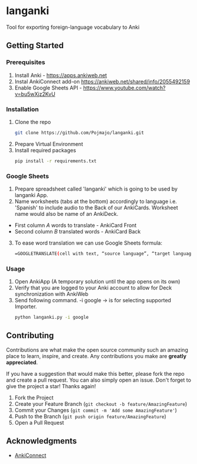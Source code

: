 # langanki
Tool for exporting foreign-language vocabulary to Anki

<!-- GETTING STARTED -->
## Getting Started

### Prerequisites

1. Install Anki - https://apps.ankiweb.net
2. Instal AnkiConnect add-on https://ankiweb.net/shared/info/2055492159
3. Enable Google Sheets API - https://www.youtube.com/watch?v=bu5wXjz2KvU

### Installation
1. Clone the repo
   ```sh
   git clone https://github.com/Pojmajo/langanki.git
   ```
2. Prepare Virtual Environment
3. Install required packages
   ```sh
   pip install -r requirements.txt
   ```
   
### Google Sheets
1. Prepare spreadsheet called 'langanki' which is going to be used by langanki App.
2. Name worksheets (tabs at the bottom) accordingly to language i.e. 'Spanish' to include
audio to the Back of our AnkiCards. 
Worksheet name would also be name of an AnkiDeck.

* First column _A_ words to translate - AnkiCard Front
* Second column _B_ translated words - AnkiCard Back
3. To ease word translation we can use Google Sheets formula: 
   ```sh
   =GOOGLETRANSLATE(cell with text, “source language”, “target language”)
   ```
   
### Usage
1. Open AnkiApp (A temporary solution until the app opens on its own)
2. Verify that you are logged to your Anki account to allow for Deck synchronization with AnkiWeb
3. Send following command. -i google -> is for selecting supported Importer.
   ```sh
   python langanki.py -i google
   ```

<!-- CONTRIBUTING -->
## Contributing

Contributions are what make the open source community such an amazing place to learn, inspire, and create. 
Any contributions you make are **greatly appreciated**.

If you have a suggestion that would make this better, please fork the repo and create a pull request. 
You can also simply open an issue.
Don't forget to give the project a star! Thanks again!

1. Fork the Project
2. Create your Feature Branch (`git checkout -b feature/AmazingFeature`)
3. Commit your Changes (`git commit -m 'Add some AmazingFeature'`)
4. Push to the Branch (`git push origin feature/AmazingFeature`)
5. Open a Pull Request

<!-- ACKNOWLEDGMENTS -->
## Acknowledgments

* [AnkiConnect](https://foosoft.net/projects/anki-connect/)
